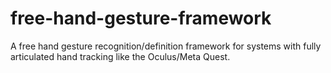 # free-hand-gesture-framework
A free hand gesture recognition/definition framework for systems with fully articulated hand tracking like the Oculus/Meta Quest.
